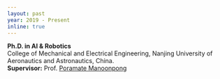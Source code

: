 ```yaml
---
layout: past
year: 2019 - Present
inline: true
---
```


**Ph.D. in AI & Robotics**<br>
College of Mechanical and Electrical Engineering, Nanjing University of Aeronautics and Astronautics, China.<br>
**Supervisor:** Prof. <a href="http://manoonpong.com/" target="_blank">Poramate Manoonpong</a>